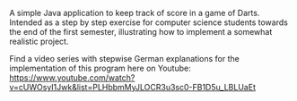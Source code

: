 A simple Java application to keep track of score in a game of Darts. Intended as a step by step exercise for computer science students towards the end of the first semester, illustrating how to implement a somewhat realistic project.

Find a video series with stepwise German explanations for the implementation of this program here on Youtube: https://www.youtube.com/watch?v=cUWOsyI1Jwk&list=PLHbbmMyJLOCR3u3sc0-FB1D5u_LBLUaEt
